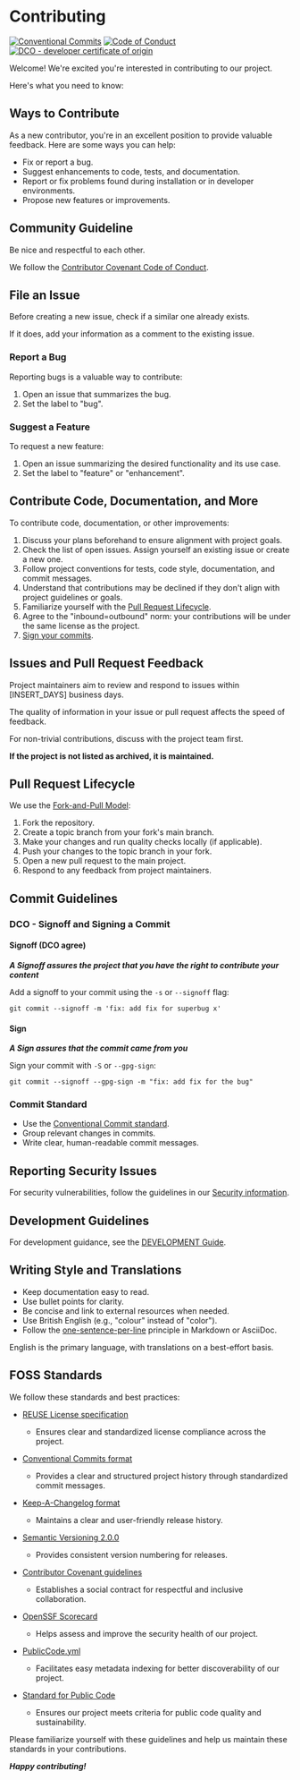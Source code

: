  

# Contributing

[![Conventional Commits](https://img.shields.io/badge/Conventional%20Commits-1.0.0-%23FE5196?style=for-the-badge&logo=conventionalcommits&logoColor=white)](https://conventionalcommits.org)
[![Code of Conduct](https://img.shields.io/badge/Code%20of%20Conduct-2.1-4baaaa.svg?style=for-the-badge)](CODE_OF_CONDUCT.md)
[![DCO - developer certificate of origin](https://img.shields.io/badge/DCO-Developer%20Certificate%20of%20Origin-lightyellow?style=for-the-badge)](https://developercertificate.org/)

Welcome! We're excited you're interested in contributing to our project.

Here's what you need to know:

## Ways to Contribute

As a new contributor, you're in an excellent position to provide valuable feedback. Here are some ways you can help:

- Fix or report a bug.
- Suggest enhancements to code, tests, and documentation.
- Report or fix problems found during installation or in developer environments.
- Propose new features or improvements.

## Community Guideline

Be nice and respectful to each other.

We follow the [Contributor Covenant Code of Conduct](CODE_OF_CONDUCT.md).

## File an Issue

Before creating a new issue, check if a similar one already exists.

If it does, add your information as a comment to the existing issue.

### Report a Bug

Reporting bugs is a valuable way to contribute:

1. Open an issue that summarizes the bug.
2. Set the label to "bug".

### Suggest a Feature

To request a new feature:

1. Open an issue summarizing the desired functionality and its use case.
2. Set the label to "feature" or "enhancement".

## Contribute Code, Documentation, and More

To contribute code, documentation, or other improvements:

1. Discuss your plans beforehand to ensure alignment with project goals.
2. Check the list of open issues. Assign yourself an existing issue or create a new one.
3. Follow project conventions for tests, code style, documentation, and commit messages.
4. Understand that contributions may be declined if they don't align with project guidelines or goals.
5. Familiarize yourself with the [Pull Request Lifecycle](#pull-request-lifecycle).
6. Agree to the "inbound=outbound" norm: your contributions will be under the same license as the project.
7. [Sign your commits](#dco---signoff-and-signing-a-commit).

## Issues and Pull Request Feedback

Project maintainers aim to review and respond to issues within [INSERT_DAYS] business days.

The quality of information in your issue or pull request affects the speed of feedback.

For non-trivial contributions, discuss with the project team first.

**If the project is not listed as archived, it is maintained.**

## Pull Request Lifecycle

We use the [Fork-and-Pull Model](https://docs.github.com/en/pull-requests/collaborating-with-pull-requests/getting-started/about-collaborative-development-models#fork-and-pull-model):

1. Fork the repository.
2. Create a topic branch from your fork's main branch.
3. Make your changes and run quality checks locally (if applicable).
4. Push your changes to the topic branch in your fork.
5. Open a new pull request to the main project.
6. Respond to any feedback from project maintainers.

## Commit Guidelines

### DCO - Signoff and Signing a Commit

#### Signoff (DCO agree)

***A Signoff assures the project that you have the right to contribute your content***

Add a signoff to your commit using the `-s` or `--signoff` flag:

```console
git commit --signoff -m 'fix: add fix for superbug x'
```

#### Sign

***A Sign assures that the commit came from you***

Sign your commit with `-S` or `--gpg-sign`:

```shell
git commit --signoff --gpg-sign -m "fix: add fix for the bug"
```

### Commit Standard

- Use the [Conventional Commit standard](https://www.conventionalcommits.org).
- Group relevant changes in commits.
- Write clear, human-readable commit messages.

## Reporting Security Issues

For security vulnerabilities, follow the guidelines in our [Security information](SECURITY.md).

## Development Guidelines

For development guidance, see the [DEVELOPMENT Guide](./DEVELOPMENT.md).

## Writing Style and Translations

- Keep documentation easy to read.
- Use bullet points for clarity.
- Be concise and link to external resources when needed.
- Use British English (e.g., "colour" instead of "color").
- Follow the [one-sentence-per-line](https://sembr.org/) principle in Markdown or AsciiDoc.

English is the primary language, with translations on a best-effort basis.

## FOSS Standards

We follow these standards and best practices:

- [REUSE License specification](https://reuse.software/)
  - Ensures clear and standardized license compliance across the project.

- [Conventional Commits format](https://www.conventionalcommits.org/en/v1.1.0/)
  - Provides a clear and structured project history through standardized commit messages.

- [Keep-A-Changelog format](https://keepachangelog.com/en/1.1.0/)
  - Maintains a clear and user-friendly release history.

- [Semantic Versioning 2.0.0](https://semver.org/)
  - Provides consistent version numbering for releases.

- [Contributor Covenant guidelines](https://www.contributor-covenant.org/)
  - Establishes a social contract for respectful and inclusive collaboration.

- [OpenSSF Scorecard](https://scorecard.dev/)
  - Helps assess and improve the security health of our project.

- [PublicCode.yml](https://yml.publiccode.tools/index.html)
  - Facilitates easy metadata indexing for better discoverability of our project.

- [Standard for Public Code](https://standard.publiccode.net/)
  - Ensures our project meets criteria for public code quality and sustainability.

Please familiarize yourself with these guidelines and help us maintain these standards in your contributions.

***Happy contributing!***
